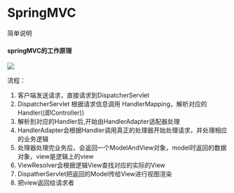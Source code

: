 # SpringMVC

简单说明



#### springMVC的工作原理

![](https://img-blog.csdnimg.cn/img_convert/de6d2b213f112297298f3e223bf08f28.png)

流程：

1. 客户端发送请求，直接请求到DispatcherServlet
2. DispatcherServlet 根据请求信息调用 HandlerMapping，解析对应的Handler((即Controller))
3. 解析到对应的Handler后,开始由HandlerAdapter适配器处理
4. HandlerAdapter会根据Handler调用真正的处理器开始处理请求，并处理相应的业务逻辑
5. 处理器处理完业务后，会返回一个ModelAndView对象，model时返回的数据对象，view是逻辑上的view
6. ViewResolver会根据逻辑View查找对应的实际的View
7. DispatherServlet把返回的Model传给View进行视图渲染
8. 把view返回给请求者